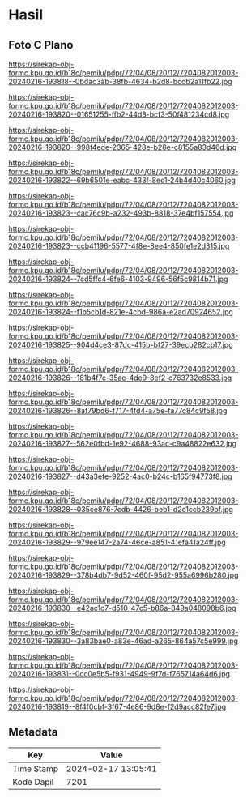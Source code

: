 # Hasil

## Foto C Plano

https://sirekap-obj-formc.kpu.go.id/b18c/pemilu/pdpr/72/04/08/20/12/7204082012003-20240216-193818--0bdac3ab-38fb-4634-b2d8-bcdb2a11fb22.jpg

https://sirekap-obj-formc.kpu.go.id/b18c/pemilu/pdpr/72/04/08/20/12/7204082012003-20240216-193820--01651255-ffb2-44d8-bcf3-50f481234cd8.jpg

https://sirekap-obj-formc.kpu.go.id/b18c/pemilu/pdpr/72/04/08/20/12/7204082012003-20240216-193820--998f4ede-2365-428e-b28e-c8155a83d46d.jpg

https://sirekap-obj-formc.kpu.go.id/b18c/pemilu/pdpr/72/04/08/20/12/7204082012003-20240216-193822--69b6501e-eabc-433f-8ec1-24b4d40c4060.jpg

https://sirekap-obj-formc.kpu.go.id/b18c/pemilu/pdpr/72/04/08/20/12/7204082012003-20240216-193823--cac76c9b-a232-493b-8818-37e4bf157554.jpg

https://sirekap-obj-formc.kpu.go.id/b18c/pemilu/pdpr/72/04/08/20/12/7204082012003-20240216-193823--ccb41196-5577-4f8e-8ee4-850fe1e2d315.jpg

https://sirekap-obj-formc.kpu.go.id/b18c/pemilu/pdpr/72/04/08/20/12/7204082012003-20240216-193824--7cd5ffc4-6fe6-4103-9496-56f5c9814b71.jpg

https://sirekap-obj-formc.kpu.go.id/b18c/pemilu/pdpr/72/04/08/20/12/7204082012003-20240216-193824--f1b5cb1d-821e-4cbd-986a-e2ad70924652.jpg

https://sirekap-obj-formc.kpu.go.id/b18c/pemilu/pdpr/72/04/08/20/12/7204082012003-20240216-193825--904d4ce3-87dc-415b-bf27-39ecb282cb17.jpg

https://sirekap-obj-formc.kpu.go.id/b18c/pemilu/pdpr/72/04/08/20/12/7204082012003-20240216-193826--181b4f7c-35ae-4de9-8ef2-c763732e8533.jpg

https://sirekap-obj-formc.kpu.go.id/b18c/pemilu/pdpr/72/04/08/20/12/7204082012003-20240216-193826--8af79bd6-f717-4fd4-a75e-fa77c84c9f58.jpg

https://sirekap-obj-formc.kpu.go.id/b18c/pemilu/pdpr/72/04/08/20/12/7204082012003-20240216-193827--562e0fbd-1e92-4688-93ac-c9a48822e632.jpg

https://sirekap-obj-formc.kpu.go.id/b18c/pemilu/pdpr/72/04/08/20/12/7204082012003-20240216-193827--d43a3efe-9252-4ac0-b24c-b165f94773f8.jpg

https://sirekap-obj-formc.kpu.go.id/b18c/pemilu/pdpr/72/04/08/20/12/7204082012003-20240216-193828--035ce876-7cdb-4426-beb1-d2c1ccb239bf.jpg

https://sirekap-obj-formc.kpu.go.id/b18c/pemilu/pdpr/72/04/08/20/12/7204082012003-20240216-193829--979ee147-2a74-46ce-a851-41efa41a24ff.jpg

https://sirekap-obj-formc.kpu.go.id/b18c/pemilu/pdpr/72/04/08/20/12/7204082012003-20240216-193829--378b4db7-9d52-460f-95d2-955a6996b280.jpg

https://sirekap-obj-formc.kpu.go.id/b18c/pemilu/pdpr/72/04/08/20/12/7204082012003-20240216-193830--e42ac1c7-d510-47c5-b86a-849a048098b6.jpg

https://sirekap-obj-formc.kpu.go.id/b18c/pemilu/pdpr/72/04/08/20/12/7204082012003-20240216-193830--3a83bae0-a83e-46ad-a265-864a57c5e999.jpg

https://sirekap-obj-formc.kpu.go.id/b18c/pemilu/pdpr/72/04/08/20/12/7204082012003-20240216-193831--0cc0e5b5-f931-4949-9f7d-f765714a64d6.jpg

https://sirekap-obj-formc.kpu.go.id/b18c/pemilu/pdpr/72/04/08/20/12/7204082012003-20240216-193819--8f4f0cbf-3f67-4e86-9d8e-f2d9acc82fe7.jpg


## Metadata

| Key        | Value               |
| ---------- | ------------------- |
| Time Stamp | 2024-02-17 13:05:41 |
| Kode Dapil | 7201                |



